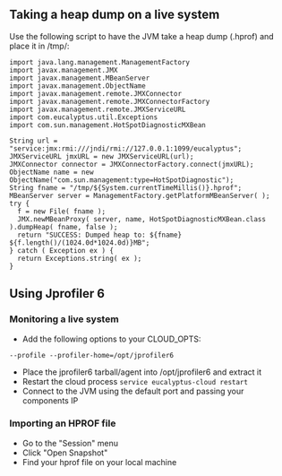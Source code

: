 ## Taking a heap dump on a live system
Use the following script to have the JVM take a heap dump (.hprof) and place it in /tmp/:
```
import java.lang.management.ManagementFactory
import javax.management.JMX
import javax.management.MBeanServer
import javax.management.ObjectName
import javax.management.remote.JMXConnector
import javax.management.remote.JMXConnectorFactory
import javax.management.remote.JMXServiceURL
import com.eucalyptus.util.Exceptions
import com.sun.management.HotSpotDiagnosticMXBean

String url = "service:jmx:rmi:///jndi/rmi://127.0.0.1:1099/eucalyptus";
JMXServiceURL jmxURL = new JMXServiceURL(url);
JMXConnector connector = JMXConnectorFactory.connect(jmxURL);
ObjectName name = new ObjectName("com.sun.management:type=HotSpotDiagnostic");
String fname = "/tmp/${System.currentTimeMillis()}.hprof";
MBeanServer server = ManagementFactory.getPlatformMBeanServer( );
try {
  f = new File( fname );
  JMX.newMBeanProxy( server, name, HotSpotDiagnosticMXBean.class ).dumpHeap( fname, false );
  return "SUCCESS: Dumped heap to: ${fname} ${f.length()/(1024.0d*1024.0d)}MB";
} catch ( Exception ex ) {
  return Exceptions.string( ex );
}
```

## Using Jprofiler 6
### Monitoring a live system
- Add the following options to your CLOUD_OPTS:
```
--profile --profiler-home=/opt/jprofiler6
```
- Place the jprofiler6 tarball/agent into /opt/jprofiler6 and extract it
- Restart the cloud process ```service eucalyptus-cloud restart```
- Connect to the JVM using the default port and passing your components IP

### Importing an HPROF file
- Go to the "Session" menu
- Click "Open Snapshot"
- Find your hprof file on your local machine 